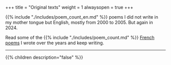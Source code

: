 +++
title = "Original texts"
weight = 1
alwaysopen = true
+++

{{% include "./includes/poem_count_en.md" %}} poems I did not write in my mother tongue but English, mostly from 2000 to 2005. But again in 2024.

Read some of the {{% include "./includes/poem_count.md" %}}  [French poems](/fr/seasons) I wrote over the years and keep writing.

---

{{% children description="false" %}}
